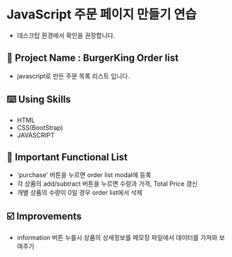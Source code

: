 # JavaScript 주문 페이지 만들기 연습

- 데스크탑 환경에서 확인을 권장합니다.

## 📅 Project Name : BurgerKing Order list

- javascript로 만든 주문 목록 리스트 입니다.

## ⌨️ Using Skills

- HTML
- CSS(BootStrap)
- JAVASCRIPT

## 📑 Important Functional List

- 'purchase' 버튼을 누르면 order list modal에 등록
- 각 상품의 add/subtract 버튼을 누르면 수량과 가격, Total Price 갱신
- 개별 상품의 수량이 0일 경우 order list에서 삭제

## ☑️ Improvements

- information 버튼 누를시 상품의 상세정보를 메모장 파일에서 데이터를 가져와 보여주기

